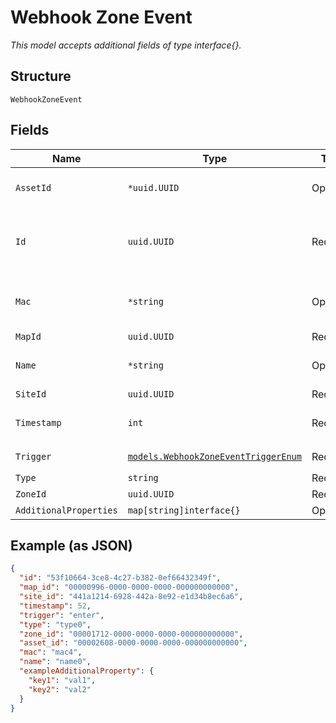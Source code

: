
# Webhook Zone Event

*This model accepts additional fields of type interface{}.*

## Structure

`WebhookZoneEvent`

## Fields

| Name | Type | Tags | Description |
|  --- | --- | --- | --- |
| `AssetId` | `*uuid.UUID` | Optional | UUID of named asset |
| `Id` | `uuid.UUID` | Required | Unique ID of the object instance in the Mist Organization |
| `Mac` | `*string` | Optional | MAC address of Wi-Fi client or asset |
| `MapId` | `uuid.UUID` | Required | Map id |
| `Name` | `*string` | Optional | Name of the client, may be empty |
| `SiteId` | `uuid.UUID` | Required | - |
| `Timestamp` | `int` | Required | Timestamp of the event, epoch |
| `Trigger` | [`models.WebhookZoneEventTriggerEnum`](../../doc/models/webhook-zone-event-trigger-enum.md) | Required | enum: `enter`, `exit` |
| `Type` | `string` | Required | - |
| `ZoneId` | `uuid.UUID` | Required | Zone id |
| `AdditionalProperties` | `map[string]interface{}` | Optional | - |

## Example (as JSON)

```json
{
  "id": "53f10664-3ce8-4c27-b382-0ef66432349f",
  "map_id": "00000996-0000-0000-0000-000000000000",
  "site_id": "441a1214-6928-442a-8e92-e1d34b8ec6a6",
  "timestamp": 52,
  "trigger": "enter",
  "type": "type0",
  "zone_id": "00001712-0000-0000-0000-000000000000",
  "asset_id": "00002608-0000-0000-0000-000000000000",
  "mac": "mac4",
  "name": "name0",
  "exampleAdditionalProperty": {
    "key1": "val1",
    "key2": "val2"
  }
}
```

